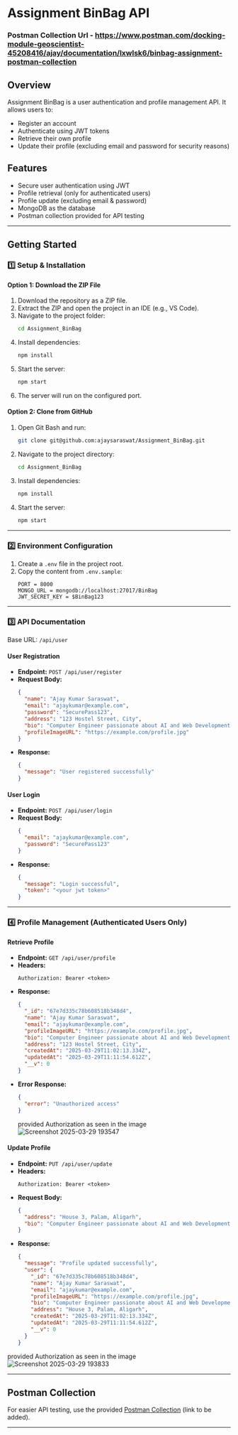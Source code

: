 # Assignment BinBag API

### Postman Collection Url - https://www.postman.com/docking-module-geoscientist-45208416/ajay/documentation/lxwlsk6/binbag-assignment-postman-collection

## Overview
Assignment BinBag is a user authentication and profile management API. It allows users to:
- Register an account
- Authenticate using JWT tokens
- Retrieve their own profile
- Update their profile (excluding email and password for security reasons)

## Features
- Secure user authentication using JWT
- Profile retrieval (only for authenticated users)
- Profile update (excluding email & password)
- MongoDB as the database
- Postman collection provided for API testing

---

## Getting Started
### 1️⃣ Setup & Installation

#### **Option 1: Download the ZIP File**
1. Download the repository as a ZIP file.
2. Extract the ZIP and open the project in an IDE (e.g., VS Code).
3. Navigate to the project folder:
   ```sh
   cd Assignment_BinBag
   ```
4. Install dependencies:
   ```sh
   npm install
   ```
5. Start the server:
   ```sh
   npm start
   ```
6. The server will run on the configured port.

#### **Option 2: Clone from GitHub**
1. Open Git Bash and run:
   ```sh
   git clone git@github.com:ajaysaraswat/Assignment_BinBag.git
   ```
2. Navigate to the project directory:
   ```sh
   cd Assignment_BinBag
   ```
3. Install dependencies:
   ```sh
   npm install
   ```
4. Start the server:
   ```sh
   npm start
   ```

---

### 2️⃣ Environment Configuration
1. Create a `.env` file in the project root.
2. Copy the content from `.env.sample`:
   ```env
   PORT = 8000
   MONGO_URL = mongodb://localhost:27017/BinBag
   JWT_SECRET_KEY = $BinBag123
   ```

---

### 3️⃣ API Documentation
Base URL: `/api/user`

#### **User Registration**
- **Endpoint:**  `POST /api/user/register`
- **Request Body:**
  ```json
  {
    "name": "Ajay Kumar Saraswat",
    "email": "ajaykumar@example.com",
    "password": "SecurePass123",
    "address": "123 Hostel Street, City",
    "bio": "Computer Engineer passionate about AI and Web Development",
    "profileImageURL": "https://example.com/profile.jpg"
  }
  ```
- **Response:**
  ```json
  {
    "message": "User registered successfully"
  }
  ```

#### **User Login**
- **Endpoint:** `POST /api/user/login`
- **Request Body:**
  ```json
  {
    "email": "ajaykumar@example.com",
    "password": "SecurePass123"
  }
  ```
- **Response:**
  ```json
  {
    "message": "Login successful",
    "token": "<your jwt token>"
  }
  ```

---

### 4️⃣ Profile Management (Authenticated Users Only)
#### **Retrieve Profile**
- **Endpoint:** `GET /api/user/profile`
- **Headers:**
  ```
  Authorization: Bearer <token>
  ```
- **Response:**
  ```json
  {
    "_id": "67e7d335c78b608518b348d4",
    "name": "Ajay Kumar Saraswat",
    "email": "ajaykumar@example.com",
    "profileImageURL": "https://example.com/profile.jpg",
    "bio": "Computer Engineer passionate about AI and Web Development",
    "address": "123 Hostel Street, City",
    "createdAt": "2025-03-29T11:02:13.334Z",
    "updatedAt": "2025-03-29T11:11:54.612Z",
    "__v": 0
  }
  ```
- **Error Response:**
  ```json
  {
    "error": "Unauthorized access"
  }
  ```
  provided Authorization as seen in the image ![Screenshot 2025-03-29 193547](https://github.com/user-attachments/assets/21cd9dcb-229b-4849-85a7-faa3d0fe27aa)


#### **Update Profile**
- **Endpoint:** `PUT /api/user/update`
- **Headers:**
  ```
  Authorization: Bearer <token>
  ```
- **Request Body:**
  ```json
  {
    "address": "House 3, Palam, Aligarh",
    "bio": "Computer Engineer passionate about AI and Web Development in current scenario"
  }
  ```
- **Response:**
  ```json
  {
    "message": "Profile updated successfully",
    "user": {
      "_id": "67e7d335c78b608518b348d4",
      "name": "Ajay Kumar Saraswat",
      "email": "ajaykumar@example.com",
      "profileImageURL": "https://example.com/profile.jpg",
      "bio": "Computer Engineer passionate about AI and Web Development in current scenario",
      "address": "House 3, Palam, Aligarh",
      "createdAt": "2025-03-29T11:02:13.334Z",
      "updatedAt": "2025-03-29T11:11:54.612Z",
      "__v": 0
    }
  }
  ```
provided Authorization as seen in the image ![Screenshot 2025-03-29 193833](https://github.com/user-attachments/assets/d30c45a1-ebe2-4b72-b989-a08fdbc9f26a)

---

## Postman Collection
For easier API testing, use the provided [Postman Collection](#https://www.postman.com/docking-module-geoscientist-45208416/ajay/documentation/lxwlsk6/binbag-assignment-postman-collection) (link to be added).

---



